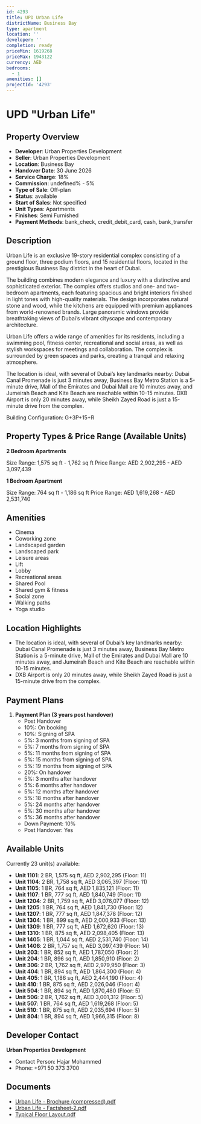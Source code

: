 ```yaml
---
id: 4293
title: UPD Urban Life
districtName: Business Bay
type: apartment
location: ''
developer: ''
completion: ready
priceMin: 1619268
priceMax: 1943122
currency: AED
bedrooms:
  - 1
amenities: []
projectId: '4293'
---
```


# UPD "Urban Life"

## Property Overview
- **Developer**: Urban Properties Development
- **Seller**: Urban Properties Development
- **Location**: Business Bay
- **Handover Date**: 30 June 2026
- **Service Charge**: 18%
- **Commission**: undefined% - 5%
- **Type of Sale**: Off-plan
- **Status**: available
- **Start of Sales**: Not specified
- **Unit Types**: Apartments
- **Finishes**: Semi Furnished
- **Payment Methods**: bank_check, credit_debit_card, cash, bank_transfer

## Description
Urban Life is an exclusive 19-story residential complex consisting of a ground floor, three podium floors, and 15 residential floors, located in the prestigious Business Bay district in the heart of Dubai.

The building combines modern elegance and luxury with a distinctive and sophisticated exterior. The complex offers studios and one- and two-bedroom apartments, each featuring spacious and bright interiors finished in light tones with high-quality materials. The design incorporates natural stone and wood, while the kitchens are equipped with premium appliances from world-renowned brands. Large panoramic windows provide breathtaking views of Dubai’s vibrant cityscape and contemporary architecture.

Urban Life offers a wide range of amenities for its residents, including a swimming pool, fitness center, recreational and social areas, as well as stylish workspaces for meetings and collaboration. The complex is surrounded by green spaces and parks, creating a tranquil and relaxing atmosphere.

The location is ideal, with several of Dubai’s key landmarks nearby: Dubai Canal Promenade is just 3 minutes away, Business Bay Metro Station is a 5-minute drive, Mall of the Emirates and Dubai Mall are 10 minutes away, and Jumeirah Beach and Kite Beach are reachable within 10-15 minutes. DXB Airport is only 20 minutes away, while Sheikh Zayed Road is just a 15-minute drive from the complex.

Building Configuration: G+3P+15+R

## Property Types & Price Range (Available Units)
**2 Bedroom Apartments**

Size Range: 1,575 sq ft - 1,762 sq ft
Price Range: AED 2,902,295 - AED 3,097,439

**1 Bedroom Apartment**

Size Range: 764 sq ft - 1,186 sq ft
Price Range: AED 1,619,268 - AED 2,531,740

## Amenities
- Cinema
- Coworking zone
- Landscaped garden
- Landscaped park
- Leisure areas
- Lift
- Lobby
- Recreational areas
- Shared Pool
- Shared gym & fitness
- Social zone
- Walking paths
- Yoga studio

## Location Highlights
- The location is ideal, with several of Dubai’s key landmarks nearby: Dubai Canal Promenade is just 3 minutes away, Business Bay Metro Station is a 5-minute drive, Mall of the Emirates and Dubai Mall are 10 minutes away, and Jumeirah Beach and Kite Beach are reachable within 10-15 minutes.
- DXB Airport is only 20 minutes away, while Sheikh Zayed Road is just a 15-minute drive from the complex.

## Payment Plans
1. **Payment Plan (3 years post handover)**
   - Post Handover
   - 10%: On booking
   - 10%: Signing of SPA
   - 5%: 3 months from signing of SPA
   - 5%: 7 months from signing of SPA
   - 5%: 11 months from signing of SPA
   - 5%: 15 months from signing of SPA
   - 5%: 19 months from signing of SPA
   - 20%: On handover
   - 5%: 3 months after handover
   - 5%: 6 months after handover
   - 5%: 12 months after handover
   - 5%: 18 months after handover
   - 5%: 24 months after handover
   - 5%: 30 months after handover
   - 5%: 36 months after handover
   - Down Payment: 10%
   - Post Handover: Yes

## Available Units
Currently 23 unit(s) available:
- **Unit 1101**: 2 BR, 1,575 sq ft, AED 2,902,295 (Floor: 11)
- **Unit 1104**: 2 BR, 1,758 sq ft, AED 3,065,397 (Floor: 11)
- **Unit 1105**: 1 BR, 764 sq ft, AED 1,835,121 (Floor: 11)
- **Unit 1107**: 1 BR, 777 sq ft, AED 1,840,749 (Floor: 11)
- **Unit 1204**: 2 BR, 1,759 sq ft, AED 3,076,077 (Floor: 12)
- **Unit 1205**: 1 BR, 764 sq ft, AED 1,841,730 (Floor: 12)
- **Unit 1207**: 1 BR, 777 sq ft, AED 1,847,378 (Floor: 12)
- **Unit 1304**: 1 BR, 899 sq ft, AED 2,000,933 (Floor: 13)
- **Unit 1309**: 1 BR, 777 sq ft, AED 1,672,620 (Floor: 13)
- **Unit 1310**: 1 BR, 875 sq ft, AED 2,098,405 (Floor: 13)
- **Unit 1405**: 1 BR, 1,044 sq ft, AED 2,531,740 (Floor: 14)
- **Unit 1406**: 2 BR, 1,757 sq ft, AED 3,097,439 (Floor: 14)
- **Unit 203**: 1 BR, 852 sq ft, AED 1,787,050 (Floor: 2)
- **Unit 204**: 1 BR, 896 sq ft, AED 1,850,910 (Floor: 2)
- **Unit 306**: 2 BR, 1,762 sq ft, AED 2,979,950 (Floor: 3)
- **Unit 404**: 1 BR, 894 sq ft, AED 1,864,300 (Floor: 4)
- **Unit 405**: 1 BR, 1,186 sq ft, AED 2,444,190 (Floor: 4)
- **Unit 410**: 1 BR, 875 sq ft, AED 2,026,046 (Floor: 4)
- **Unit 504**: 1 BR, 894 sq ft, AED 1,870,480 (Floor: 5)
- **Unit 506**: 2 BR, 1,762 sq ft, AED 3,001,312 (Floor: 5)
- **Unit 507**: 1 BR, 764 sq ft, AED 1,619,268 (Floor: 5)
- **Unit 510**: 1 BR, 875 sq ft, AED 2,035,694 (Floor: 5)
- **Unit 804**: 1 BR, 894 sq ft, AED 1,966,315 (Floor: 8)

## Developer Contact
**Urban Properties Development**
- Contact Person: Hajar Mohammed
- Phone: +971 50 373 3700

## Documents
- [Urban Life - Brochure (compressed).pdf](https://cdn.geniemap.net/2025/02/03/oxujbikEnTJQqyBMkZdkCXI1s7myxGAuYZq0V1Kv.pdf)
- [Urban Life - Factsheet-2.pdf](https://cdn.geniemap.net/2025/02/03/ceYwGeDUhYhAcEnkVZPoZydXu7WVef93QHZIZWCa.pdf)
- [Typical Floor Layout.pdf](https://cdn.geniemap.net/2025/02/17/biy3BXakPX6kc08uKqDB6RV9EYGP9y7yMypQU85I.pdf)
